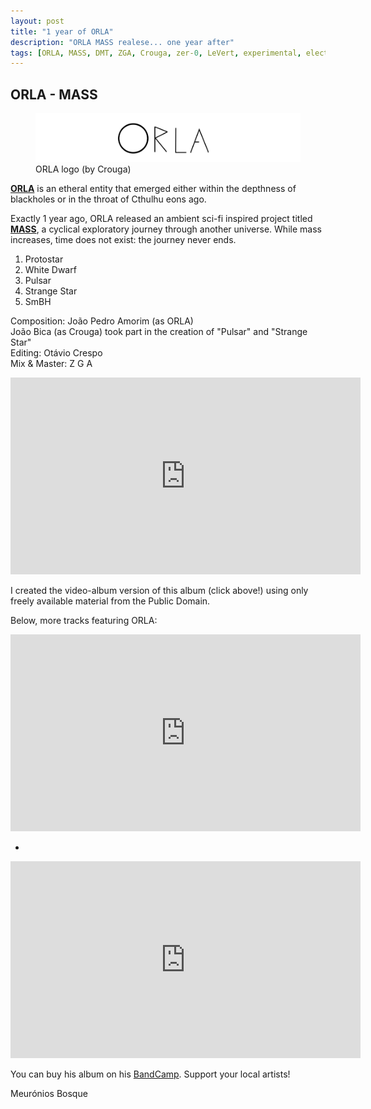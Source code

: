 ```yaml
---
layout: post
title: "1 year of ORLA"
description: "ORLA MASS realese... one year after"
tags: [ORLA, MASS, DMT, ZGA, Crouga, zer-0, LeVert, experimental, electronic, ambient, raps]
---
```



<h2>ORLA - MASS</h2>

<figure>
	<a href="https://orla.bandcamp.com" target="_blank"><img src="/images/ORLA.png" alt="orla L O G O"></a>
	<figcaption>ORLA logo (by Crouga)</figcaption>
</figure>

<a href="https://orla.bandcamp.com" target="_blank">**ORLA**</a> is an etheral entity that emerged either within the depthness of blackholes or in the throat of Cthulhu eons ago.


Exactly 1 year ago, ORLA released an ambient sci-fi inspired project titled <a href="https://orla.bandcamp.com/album/mass" target="_blank">**MASS**</a>, a cyclical exploratory journey through another universe. While mass increases, time does not exist: the journey never ends.

1. Protostar	
2. White Dwarf	
3. Pulsar
4. Strange Star	
5. SmBH	

Composition: João Pedro Amorim (as ORLA)<br/>
João Bica (as Crouga) took part in the creation of "Pulsar" and "Strange Star"<br/>
Editing: Otávio Crespo<br/>
Mix & Master: Z G A

<iframe width="560" height="315" src="https://www.youtube.com/embed/jIHy6uU6RKs" frameborder="0" allowfullscreen></iframe>

I created the video-album version of this album (click above!) using only freely available material from the Public Domain.

Below, more tracks featuring ORLA:

<iframe width="560" height="315" src="https://www.youtube.com/embed/NBRHaJNhOAk" frameborder="0" allowfullscreen></iframe>

-

<iframe width="560" height="315" src="https://www.youtube.com/embed/EG3Np4kciWE" frameborder="0" allowfullscreen></iframe>

You can buy his album on his <a href="https://orla.bandcamp.com" target="_blank">BandCamp</a>. Support your local artists!

Meurónios Bosque